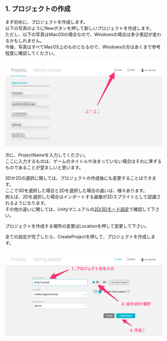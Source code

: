 ## 1. プロジェクトの作成
まず初めに、プロジェクトを作成します。  
以下の写真のようにNewボタンを押して新しいプロジェクトを作成します。  
ただし、以下の写真はMacOSの場合なので、Windowsの場合は多少表記が変わるかもしれません。  
今後、写真はすべてMacOS上のものとなるので、Windowsの方はあくまで参考程度に確認してください。  

![pro1](../Images/make_project1.png)

次に、ProjectNameを入力してください。  
ここに入力するものは、ゲームのタイトルや決まっていない場合はそれに準ずるものであることが望ましいと思います。  

3Dか2Dの選択に関しては、プロジェクトの作成後にも変更することはできます。  
ここで3Dを選択した場合と2Dを選択した場合の違いは、様々あります。  
例えば、2Dを選択した場合はインポートする画像が2Dスプライトとして認識されるようになります。  
その他の違いに関しては、Unityマニュアルの[2D/3Dモード設定](https://docs.unity3d.com/jp/current/Manual/2DAnd3DModeSettings.html)で確認して下さい。  

プロジェクトを作成する場所の変更はLocationを押して変更して下さい。  

全ての設定が完了したら、CreateProjectを押して、プロジェクトを作成します。  

![pro2](../Images/make_project2.png)
